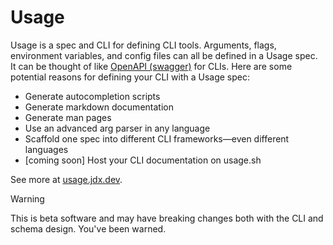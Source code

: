 # Usage

Usage is a spec and CLI for defining CLI tools. Arguments, flags, environment variables, and config files
can all be defined in a Usage spec. It can be thought of like [OpenAPI (swagger)](https://www.openapis.org/)
for CLIs. Here are some potential reasons for defining your CLI with a Usage spec:

- Generate autocompletion scripts
- Generate markdown documentation
- Generate man pages
- Use an advanced arg parser in any language
- Scaffold one spec into different CLI frameworks—even different languages
- [coming soon] Host your CLI documentation on usage.sh

See more at [usage.jdx.dev](https://usage.jdx.dev/).

> [!WARNING]
> This is beta software and may have breaking changes both with the CLI and schema design. You've been warned.
